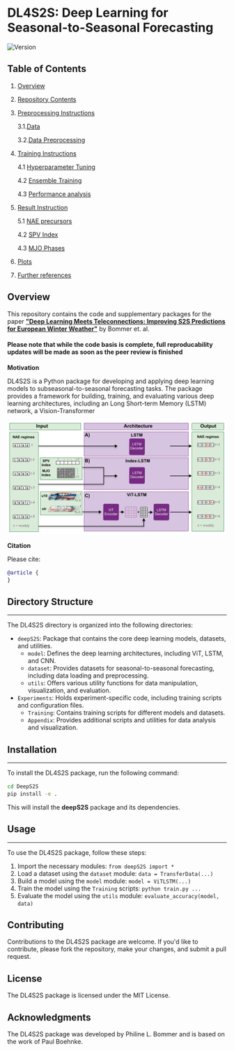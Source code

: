 # DL4S2S: Deep Learning for Seasonal-to-Seasonal Forecasting

![Version](https://img.shields.io/badge/version-0.0.1-green)

## Table of Contents
1. [Overview](#overview)
2. [Repository Contents](#library)
3. [Preprocessing Instructions](#data)
   
   3.1.[Data](#download)
   
   3.2.[Data Preprocessing](#preprocesing)
   
4. [Training Instructions](#Experiments)
   
    4.1 [Hyperparameter Tuning](#training)
   
    4.2 [Ensemble Training](#Baseline)
   
    4.3 [Performance analysis](#Network)
   
5. [Result Instruction](#resutls)

	5.1 [NAE precursors](#NAE)
   
    4.2 [SPV Index](#SPV)
   
    4.3 [MJO Phases](#MJO)

6. [Plots](#Plots)

7. [Further references](#Refs)

## Overview


This repository contains the code and supplementary packages for the paper **["Deep Learning Meets Teleconnections: Improving S2S Predictions for European Winter Weather"]()**  by Bommer et. al.



#### Please note that while the code basis is complete, full reproducability updates will be made as soon as the peer review is finished


**Motivation**

DL4S2S is a Python package for developing and applying deep learning models to subseasonal-to-seasonal forecasting tasks. The package provides a framework for building, training, and evaluating various deep learning architectures, including an Long Short-term Memory (LSTM) network, a Vision-Transformer 

</p>
<p align="center">
  <img width="600" src="https://github.com/philine-bommer/DL4S2S/blob/main/FinalFigureDL4S2S.png">


**Citation**

Please cite:
```bibtex
@article {
}
```

## Directory Structure
-----------------------

The DL4S2S directory is organized into the following directories:

* `deepS2S`: Package that contains the core deep learning models, datasets, and utilities.
	+ `model`: Defines the deep learning architectures, including ViT, LSTM, and CNN.
	+ `dataset`: Provides datasets for seasonal-to-seasonal forecasting, including data loading and preprocessing.
	+ `utils`: Offers various utility functions for data manipulation, visualization, and evaluation.
* `Experiments`: Holds experiment-specific code, including training scripts and configuration files.
	+ `Training`: Contains training scripts for different models and datasets.
	+ `Appendix`: Provides additional scripts and utilities for data analysis and visualization.

## Installation
---------------

To install the DL4S2S package, run the following command:
```bash
cd DeepS2S
pip install -e .
```
This will install the **deepS2S** package and its dependencies.

## Usage
-----

To use the DL4S2S package, follow these steps:

1. Import the necessary modules: `from deepS2S import *`
2. Load a dataset using the `dataset` module: `data = TransferData(...)`
3. Build a model using the `model` module: `model = ViTLSTM(...)`
4. Train the model using the `Training` scripts: `python train.py ...`
5. Evaluate the model using the `utils` module: `evaluate_accuracy(model, data)`

**Contributing**
-----------------

Contributions to the DL4S2S package are welcome. If you'd like to contribute, please fork the repository, make your changes, and submit a pull request.

**License**
-----------

The DL4S2S package is licensed under the MIT License.

**Acknowledgments**
----------------

The DL4S2S package was developed by Philine L. Bommer and is based on the work of Paul Boehnke.